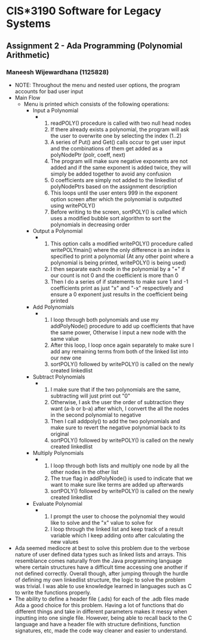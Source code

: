 # CIS\*3190 Software for Legacy Systems

## Assignment 2 - Ada Programming (Polynomial Arithmetic)

### Maneesh Wijewardhana (1125828)

-   NOTE: Throughout the menu and nested user options, the program accounts for bad user input
-   Main Flow
    -   Menu is printed which consists of the following operations:
        -   Input a Polynomial
            -   1. readPOLY() procedure is called with two null head nodes
                2. If there already exists a polynomial, the program will ask the user to overwrite one by selecting the index (1..2)
                3. A series of Put() and Get() calls occur to get user input and the combinations of them get added as a polyNodePtr (poIr, coeff, next)
                4. The program will make sure negative exponents are not added and if the same exponent is added twice, they will simply be added together to avoid any confusion
                5. 0 coefficients are simply not added to the linkedlist of polyNodePtrs based on the assignment description
                6. This loops until the user enters 999 in the exponent option screen after which the polynomial is outputted using writePOLY()
                7. Before writing to the screen, sortPOLY() is called which uses a modified bubble sort algorithm to sort the polynomials in decreasing order
        -   Output a Polynomial
            -   1. This option calls a modified writePOLY() procedure called writePOLYmain() where the only difference is an index is specified to print a polynomial (At any other point where a polynomial is being printed, writePOLY() is being used)
                2. I then separate each node in the polynomial by a "+" if our count is not 0 and the coefficient is more than 0
                3. Then I do a series of if statements to make sure 1 and -1 coefficients print as just "x" and "-x" respectively and ensure a 0 exponent just results in the coefficient being printed
        -   Add Polynomials
            -   1. I loop through both polynomials and use my addPolyNode() procedure to add up coefficients that have the same power, Otherwise I input a new node with the same value
                2. After this loop, I loop once again separately to make sure I add any remaining terms from both of the linked list into our new one
                3. sortPOLY() followed by writePOLY() is called on the newly created linkedlist
        -   Subtract Polynomials
            -   1. I make sure that if the two polynomials are the same, subtracting will just print out "0"
                2. Otherwise, I ask the user the order of subtraction they want (a-b or b-a) after which, I convert the all the nodes in the second polynomial to negative
                3. Then I call addpoly() to add the two polynomials and make sure to revert the negative polynomial back to its original
                4. sortPOLY() followed by writePOLY() is called on the newly created linkedlist
        -   Multiply Polynomials
            -   1. I loop through both lists and multiply one node by all the other nodes in the other list
                2. The true flag in addPolyNode() is used to indicate that we want to make sure like terms are added up afterwards
                3. sortPOLY() followed by writePOLY() is called on the newly created linkedlist
        -   Evaluate Polynomial
            -   1. I prompt the user to choose the polynomial they would like to solve and the "x" value to solve for
                2. I loop through the linked list and keep track of a result variable which I keep adding onto after calculating the new values
-   Ada seemed mediocre at best to solve this problem due to the verbose nature of user defined data types such as linked lists and arrays. This resemblance comes naturally from the Java programming language where certain structures have a difficult time accessing one another if not defined correctly. Overall though, after jumping through the hurdle of defining my own linkedlist structure, the logic to solve the problem was trivial. I was able to use knowledge learned in languages such as C to write the functions properly.
-   The ability to define a header file (.ads) for each of the .adb files made Ada a good choice for this problem. Having a lot of functions that do different things and take in different parameters makes it messy when inputting into one single file. However, being able to recall back to the C language and have a header file with structure definitions, function signatures, etc, made the code way cleaner and easier to understand.
